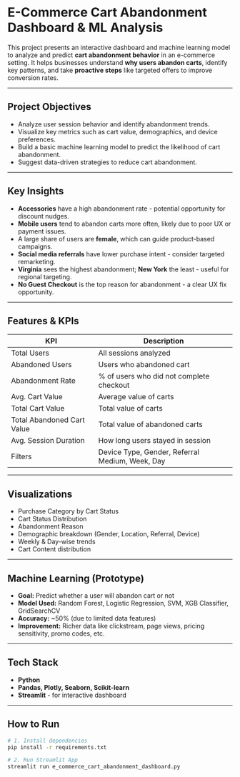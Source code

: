 # E-Commerce Cart Abandonment Dashboard & ML Analysis

This project presents an interactive dashboard and machine learning model to analyze and predict **cart abandonment behavior** in an e-commerce setting. It helps businesses understand **why users abandon carts**, identify key patterns, and take **proactive steps** like targeted offers to improve conversion rates.

---

## Project Objectives

- Analyze user session behavior and identify abandonment trends.
- Visualize key metrics such as cart value, demographics, and device preferences.
- Build a basic machine learning model to predict the likelihood of cart abandonment.
- Suggest data-driven strategies to reduce cart abandonment.

---

## Key Insights

- **Accessories** have a high abandonment rate - potential opportunity for discount nudges.
- **Mobile users** tend to abandon carts more often, likely due to poor UX or payment issues.
- A large share of users are **female**, which can guide product-based campaigns.
- **Social media referrals** have lower purchase intent - consider targeted remarketing.
- **Virginia** sees the highest abandonment; **New York** the least - useful for regional targeting.
- **No Guest Checkout** is the top reason for abandonment - a clear UX fix opportunity.

---

## Features & KPIs

| KPI | Description |
|-----|-------------|
| Total Users | All sessions analyzed |
| Abandoned Users | Users who abandoned cart |
| Abandonment Rate | % of users who did not complete checkout |
| Avg. Cart Value | Average value of carts |
| Total Cart Value | Total value of carts |
| Total Abandoned Cart Value | Total value of abandoned carts |
| Avg. Session Duration | How long users stayed in session |
| Filters | Device Type, Gender, Referral Medium, Week, Day |

---

## Visualizations

- Purchase Category by Cart Status
- Cart Status Distribution
- Abandonment Reason
- Demographic breakdown (Gender, Location, Referral, Device)
- Weekly & Day-wise trends
- Cart Content distribution

---

## Machine Learning (Prototype)

- **Goal:** Predict whether a user will abandon cart or not
- **Model Used:** Random Forest, Logistic Regression, SVM, XGB Classifier, GridSearchCV
- **Accuracy:** ~50% (due to limited data features)
- **Improvement:** Richer data like clickstream, page views, pricing sensitivity, promo codes, etc.

---

## Tech Stack

- **Python**
- **Pandas, Plotly, Seaborn, Scikit-learn**
- **Streamlit** - for interactive dashboard

---

## How to Run

```bash
# 1. Install dependencies
pip install -r requirements.txt

# 2. Run Streamlit App
streamlit run e_commerce_cart_abandonment_dashboard.py
